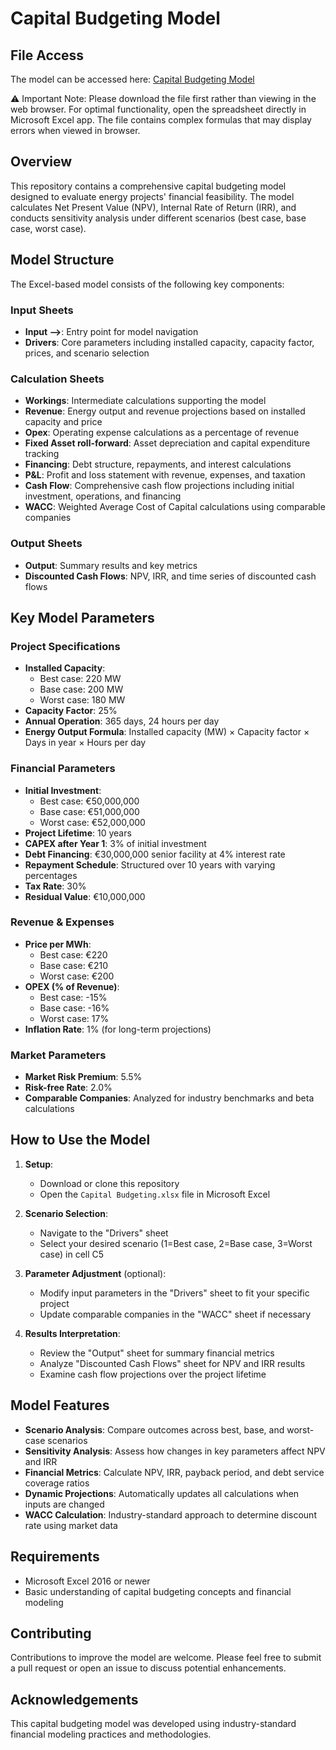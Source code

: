 # Capital Budgeting Model

## File Access
The model can be accessed here: [Capital Budgeting Model](https://docs.google.com/spreadsheets/d/1Vr_A171dOKhwBLp0srefiScDduR4uGoY/edit?usp=sharing&ouid=104526269926966601048&rtpof=true&sd=true)

⚠️ Important Note: Please download the file first rather than viewing in the web browser. For optimal functionality, open the spreadsheet directly in Microsoft Excel app. The file contains complex formulas that may display errors when viewed in browser.

## Overview
This repository contains a comprehensive capital budgeting model designed to evaluate energy projects' financial feasibility. The model calculates Net Present Value (NPV), Internal Rate of Return (IRR), and conducts sensitivity analysis under different scenarios (best case, base case, worst case).

## Model Structure
The Excel-based model consists of the following key components:

### Input Sheets
- **Input -->**: Entry point for model navigation
- **Drivers**: Core parameters including installed capacity, capacity factor, prices, and scenario selection

### Calculation Sheets
- **Workings**: Intermediate calculations supporting the model
- **Revenue**: Energy output and revenue projections based on installed capacity and price
- **Opex**: Operating expense calculations as a percentage of revenue
- **Fixed Asset roll-forward**: Asset depreciation and capital expenditure tracking
- **Financing**: Debt structure, repayments, and interest calculations
- **P&L**: Profit and loss statement with revenue, expenses, and taxation
- **Cash Flow**: Comprehensive cash flow projections including initial investment, operations, and financing
- **WACC**: Weighted Average Cost of Capital calculations using comparable companies

### Output Sheets
- **Output**: Summary results and key metrics
- **Discounted Cash Flows**: NPV, IRR, and time series of discounted cash flows

## Key Model Parameters

### Project Specifications
- **Installed Capacity**: 
  - Best case: 220 MW
  - Base case: 200 MW
  - Worst case: 180 MW
- **Capacity Factor**: 25%
- **Annual Operation**: 365 days, 24 hours per day
- **Energy Output Formula**: Installed capacity (MW) × Capacity factor × Days in year × Hours per day

### Financial Parameters
- **Initial Investment**: 
  - Best case: €50,000,000
  - Base case: €51,000,000
  - Worst case: €52,000,000
- **Project Lifetime**: 10 years
- **CAPEX after Year 1**: 3% of initial investment
- **Debt Financing**: €30,000,000 senior facility at 4% interest rate
- **Repayment Schedule**: Structured over 10 years with varying percentages
- **Tax Rate**: 30%
- **Residual Value**: €10,000,000

### Revenue & Expenses
- **Price per MWh**: 
  - Best case: €220
  - Base case: €210
  - Worst case: €200
- **OPEX (% of Revenue)**: 
  - Best case: -15%
  - Base case: -16%
  - Worst case: 17%
- **Inflation Rate**: 1% (for long-term projections)

### Market Parameters
- **Market Risk Premium**: 5.5%
- **Risk-free Rate**: 2.0%
- **Comparable Companies**: Analyzed for industry benchmarks and beta calculations

## How to Use the Model

1. **Setup**:
   - Download or clone this repository
   - Open the `Capital Budgeting.xlsx` file in Microsoft Excel

2. **Scenario Selection**:
   - Navigate to the "Drivers" sheet
   - Select your desired scenario (1=Best case, 2=Base case, 3=Worst case) in cell C5

3. **Parameter Adjustment** (optional):
   - Modify input parameters in the "Drivers" sheet to fit your specific project
   - Update comparable companies in the "WACC" sheet if necessary

4. **Results Interpretation**:
   - Review the "Output" sheet for summary financial metrics
   - Analyze "Discounted Cash Flows" sheet for NPV and IRR results
   - Examine cash flow projections over the project lifetime

## Model Features

- **Scenario Analysis**: Compare outcomes across best, base, and worst-case scenarios
- **Sensitivity Analysis**: Assess how changes in key parameters affect NPV and IRR
- **Financial Metrics**: Calculate NPV, IRR, payback period, and debt service coverage ratios
- **Dynamic Projections**: Automatically updates all calculations when inputs are changed
- **WACC Calculation**: Industry-standard approach to determine discount rate using market data

## Requirements
- Microsoft Excel 2016 or newer
- Basic understanding of capital budgeting concepts and financial modeling

## Contributing
Contributions to improve the model are welcome. Please feel free to submit a pull request or open an issue to discuss potential enhancements.

## Acknowledgements
This capital budgeting model was developed using industry-standard financial modeling practices and methodologies.
